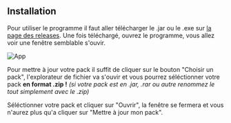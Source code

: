 ## Installation
Pour utiliser le programme il faut aller télécharger le .jar ou le .exe sur [la page des releases](https://github.com/M4TH1EU/Flan-s-Mod-Updater/releases).
Une fois téléchargé, ouvrez le programme, vous allez voir une fenêtre semblable s'ouvir.

![App](https://i.imgur.com/liEhjJu.png)

Pour mettre à jour votre pack il suffit de cliquer sur le bouton "Choisir un pack", l'explorateur de fichier va s'ouvir et vous pourrez séléctionner votre pack **en format .zip !** *(si votre pack est en .jar, .rar ou autre renommez le tout simplement avec le .zip)*

Séléctionner votre pack et cliquer sur "Ouvrir", la fenêtre se fermera et vous n'aurez plus qu'a cliquer sur "Mettre à jour mon pack".
